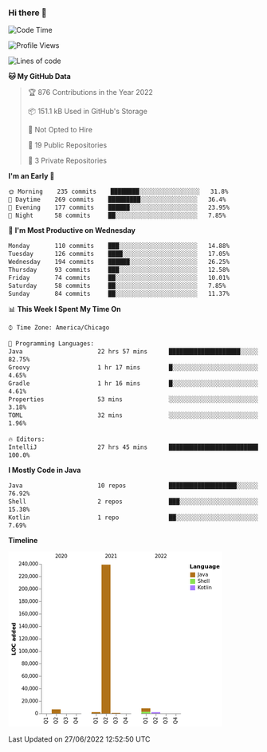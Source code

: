 ### Hi there 👋


<!--START_SECTION:waka-->
![Code Time](http://img.shields.io/badge/Code%20Time-2%2C305%20hrs%207%20mins-blue)

![Profile Views](http://img.shields.io/badge/Profile%20Views-4-blue)

![Lines of code](https://img.shields.io/badge/From%20Hello%20World%20I%27ve%20Written-259%20Thousand%20lines%20of%20code-blue)

**🐱 My GitHub Data** 

> 🏆 876 Contributions in the Year 2022
 > 
> 📦 151.1 kB Used in GitHub's Storage 
 > 
> 🚫 Not Opted to Hire
 > 
> 📜 19 Public Repositories 
 > 
> 🔑 3 Private Repositories  
 > 
**I'm an Early 🐤** 

```text
🌞 Morning    235 commits    ████████░░░░░░░░░░░░░░░░░   31.8% 
🌆 Daytime    269 commits    █████████░░░░░░░░░░░░░░░░   36.4% 
🌃 Evening    177 commits    ██████░░░░░░░░░░░░░░░░░░░   23.95% 
🌙 Night      58 commits     ██░░░░░░░░░░░░░░░░░░░░░░░   7.85%

```
📅 **I'm Most Productive on Wednesday** 

```text
Monday       110 commits    ███░░░░░░░░░░░░░░░░░░░░░░   14.88% 
Tuesday      126 commits    ████░░░░░░░░░░░░░░░░░░░░░   17.05% 
Wednesday    194 commits    ██████░░░░░░░░░░░░░░░░░░░   26.25% 
Thursday     93 commits     ███░░░░░░░░░░░░░░░░░░░░░░   12.58% 
Friday       74 commits     ██░░░░░░░░░░░░░░░░░░░░░░░   10.01% 
Saturday     58 commits     ██░░░░░░░░░░░░░░░░░░░░░░░   7.85% 
Sunday       84 commits     ██░░░░░░░░░░░░░░░░░░░░░░░   11.37%

```


📊 **This Week I Spent My Time On** 

```text
⌚︎ Time Zone: America/Chicago

💬 Programming Languages: 
Java                     22 hrs 57 mins      ████████████████████░░░░░   82.75% 
Groovy                   1 hr 17 mins        █░░░░░░░░░░░░░░░░░░░░░░░░   4.65% 
Gradle                   1 hr 16 mins        █░░░░░░░░░░░░░░░░░░░░░░░░   4.61% 
Properties               53 mins             ░░░░░░░░░░░░░░░░░░░░░░░░░   3.18% 
TOML                     32 mins             ░░░░░░░░░░░░░░░░░░░░░░░░░   1.96%

🔥 Editors: 
IntelliJ                 27 hrs 45 mins      █████████████████████████   100.0%

```

**I Mostly Code in Java** 

```text
Java                     10 repos            ███████████████████░░░░░░   76.92% 
Shell                    2 repos             ███░░░░░░░░░░░░░░░░░░░░░░   15.38% 
Kotlin                   1 repo              ██░░░░░░░░░░░░░░░░░░░░░░░   7.69%

```


**Timeline**

![Chart not found](https://raw.githubusercontent.com/powercasgamer/powercasgamer/master/charts/bar_graph.png) 


 Last Updated on 27/06/2022 12:52:50 UTC
<!--END_SECTION:waka-->
